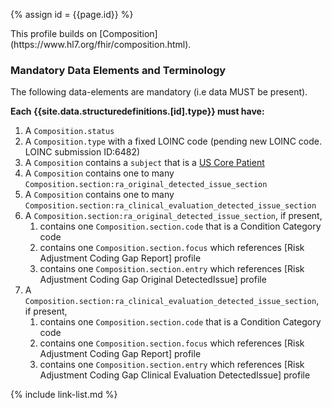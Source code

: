 
{% assign id = {{page.id}} %}
<div class="bg-info" markdown="1">
This profile builds on [Composition](https://www.hl7.org/fhir/composition.html).

### Mandatory Data Elements and Terminology

The following data-elements are mandatory (i.e data MUST be present).

**Each {{site.data.structuredefinitions.[id].type}} must have:**

1. A `Composition.status`
1. A `Composition.type` with a fixed LOINC code (pending new LOINC code. LOINC submission ID:6482)
1. A `Composition` contains a `subject` that is a [US Core Patient](http://hl7.org/fhir/us/core/STU3.1.1/StructureDefinition-us-core-patient.html)
1. A `Composition` contains one to many `Composition.section:ra_original_detected_issue_section` 
1. A `Composition` contains one to many `Composition.section:ra_clinical_evaluation_detected_issue_section` 
1. A `Composition.section:ra_original_detected_issue_section`, if present, 
    1. contains one `Composition.section.code` that is a Condition Category code
    1. contains one `Composition.section.focus` which references [Risk Adjustment Coding Gap Report] profile
    1. contains one `Composition.section.entry` which references [Risk Adjustment Coding Gap Original DetectedIssue] profile
1. A `Composition.section:ra_clinical_evaluation_detected_issue_section`, if present,
    1. contains one `Composition.section.code` that is a Condition Category code
    1. contains one `Composition.section.focus` which references [Risk Adjustment Coding Gap Report] profile
    1. contains one `Composition.section.entry` which references [Risk Adjustment Coding Gap Clinical Evaluation DetectedIssue] profile

</div>


{% include link-list.md %}
